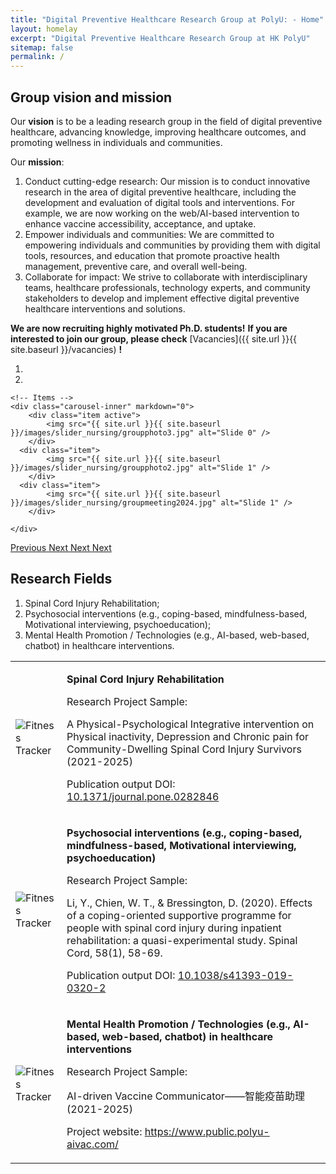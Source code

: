 ```yaml
---
title: "Digital Preventive Healthcare Research Group at PolyU: - Home"
layout: homelay
excerpt: "Digital Preventive Healthcare Research Group at HK PolyU"
sitemap: false
permalink: /
---
```


## Group vision and mission

<p align = "justify">

Our **vision** is to be a leading research group in the field of digital preventive healthcare, advancing knowledge, improving healthcare outcomes, and promoting wellness in individuals and communities.

</p>

<p align = "justify">

Our **mission**:
1. Conduct cutting-edge research: Our mission is to conduct innovative research in the area of digital preventive healthcare, including the development and evaluation of digital tools and interventions. For example, we are now working on the web/AI-based intervention to enhance vaccine accessibility, acceptance, and uptake.
2. Empower individuals and communities: We are committed to empowering individuals and communities by providing them with digital tools, resources, and education that promote proactive health management, preventive care, and overall well-being.
3. Collaborate for impact: We strive to collaborate with interdisciplinary teams, healthcare professionals, technology experts, and community stakeholders to develop and implement effective digital preventive healthcare interventions and solutions.

</p>

<p align = "justify">

**We are now recruiting highly motivated Ph.D. students!**
**If you are interested to join our group, please check** [Vacancies]({{ site.url }}{{ site.baseurl }}/vacancies) **!**

</p>

<div markdown="0" id="carousel" class="carousel slide" data-ride="carousel" data-interval="5000" data-pause="hover" >
    <!-- Menu -->
    <ol class="carousel-indicators">
        <li data-target="#carousel" data-slide-to="0" class="active"></li>
        <li data-target="#carousel" data-slide-to="1"></li>
    </ol>

    <!-- Items -->
    <div class="carousel-inner" markdown="0">
        <div class="item active">
            <img src="{{ site.url }}{{ site.baseurl }}/images/slider_nursing/groupphoto3.jpg" alt="Slide 0" />
        </div>
      <div class="item">
            <img src="{{ site.url }}{{ site.baseurl }}/images/slider_nursing/groupphoto2.jpg" alt="Slide 1" />
        </div>
      <div class="item">
            <img src="{{ site.url }}{{ site.baseurl }}/images/slider_nursing/groupmeeting2024.jpg" alt="Slide 1" />
        </div>
        
    </div>
  <a class="left carousel-control" href="#carousel" role="button" data-slide="prev">
    <span class="glyphicon glyphicon-chevron-left" aria-hidden="true"></span>
    <span class="sr-only">Previous</span>
  </a>
  <a class="right carousel-control" href="#carousel" role="button" data-slide="next">
    <span class="glyphicon glyphicon-chevron-right" aria-hidden="true"></span>
    <span class="sr-only">Next</span>
  </a>
  <a class="right carousel-control" href="#carousel" role="button" data-slide="next">
    <span class="glyphicon glyphicon-chevron-right" aria-hidden="true"></span>
    <span class="sr-only">Next</span>
  </a>
  <a class="right carousel-control" href="#carousel" role="button" data-slide="next">
    <span class="glyphicon glyphicon-chevron-right" aria-hidden="true"></span>
    <span class="sr-only">Next</span>
  </a>
</div>

## Research Fields
1. Spinal Cord Injury Rehabilitation;
2. Psychosocial interventions (e.g., coping-based, mindfulness-based, Motivational interviewing, psychoeducation);
3. Mental Health Promotion / Technologies (e.g., AI-based, web-based, chatbot) in healthcare interventions.

<table>
    <tr>
        <td><img src="{{ site.url }}{{ site.baseurl }}/images/research_image/research_1.png" alt="Fitness Tracker"></td>
        <td>
            <p class="title"><strong>Spinal Cord Injury Rehabilitation</strong></p>
            <p>Research Project Sample:</p>
            <p>A Physical-Psychological Integrative intervention on Physical inactivity, Depression and Chronic pain for Community-Dwelling Spinal Cord Injury Survivors (2021-2025)</p>
            <p class="doi">Publication output DOI: <a href="https://doi.org/10.1371/journal.pone.0282846">10.1371/journal.pone.0282846</a></p>
        </td>
    </tr>
      <tr>
        <td><img src="{{ site.url }}{{ site.baseurl }}/images/research_image/research_2.png" alt="Fitness Tracker"></td>
        <td>
            <p class="title"><strong>Psychosocial interventions (e.g., coping-based, mindfulness-based, Motivational interviewing, psychoeducation)</strong></p>
            <p>Research Project Sample:</p>            
            <p>Li, Y., Chien, W. T., & Bressington, D. (2020). Effects of a coping-oriented supportive programme for people with spinal cord injury during inpatient rehabilitation: a quasi-experimental study. Spinal Cord, 58(1), 58-69.
            </p>
            <p class="doi">Publication output DOI: <a href="https://doi.org/10.1038/s41393-019-0320-2">10.1038/s41393-019-0320-2</a></p>
        </td>
    </tr>
      <tr>
        <td><img src="{{ site.url }}{{ site.baseurl }}/images/research_image/research_3.png" alt="Fitness Tracker"></td>
        <td>
            <p class="title"><strong>Mental Health Promotion / Technologies (e.g., AI-based, web-based, chatbot) in healthcare interventions</strong></p>
            <p>Research Project Sample:</p>            
            <p>AI-driven Vaccine Communicator——智能疫苗助理
            (2021-2025)
            </p>
            <p class="doi"> Project website: <a href="https://www.public.polyu-aivac.com/">https://www.public.polyu-aivac.com/</a></p>
        </td>
    </tr>
</table>
<!-- <p align="center" style="width: 50%" >
<script type="text/javascript" id="clustrmaps" src="//clustrmaps.com/map_v2.js?d=R_0d09uua1WeNbXl0qVSMb_mAH2E4jEZK6rk5Y4T40g&cl=ffffff&w=a"></script>
</p> -->



